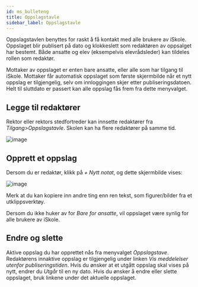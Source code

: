 ```yaml
---
id: ms_bulleteng
title: Oppslagstavle
sidebar_label: Oppslagstavle
---
```

Oppslagstavlen benyttes for raskt å få kontakt med alle brukere av iSkole. Oppslaget blir publisert på dato og klokkeslett som redaktøren av oppsalget har bestemt. Både ansatte og elev (eksempelvis elevrådsleder) kan tildeles rollen som redaktør.

Mottaker av oppslaget er enten bare ansatte, eller alle som har tilgang til iSkole. Mottaker får automatisk oppslaget som første skjermbilde når et nytt oppslag er tilgjengelig, selv om innloggingen skjer etter publiseringsdatoen. Helt til sluttdato er passert kan alle oppslag fås frem fra dette menyvalget.

## Legge til redaktører
Rektor eller rektors stedfortreder kan innsette redaktører fra _Tilgang>Oppslagstavle_. Skolen kan ha flere redaktører på samme tid.

![image](https://github.com/user-attachments/assets/30234e86-7026-4184-a12e-4fd7780b4d65)

## Opprett et oppslag
Dersom du er redaktør, klikk på _+ Nytt notat_, og dette skjermbilde vises:

![image](https://github.com/user-attachments/assets/3ee0da18-d82d-4035-976d-addb6434fb17)

Merk at du kan kopiere inn andre ting enn ren tekst, som figurer/bilder fra et utklippsverktøy.

Dersom du ikke huker av for _Bare for ansatte_, vil oppslaget være synlig for alle brukere av iSkole. 

## Endre og slette
Aktive oppslag du har opprettet nås fra menyvalget _Oppslagstave_. Redaktørens innaktive oppslag er tilgjengelig under linken _Vis meddelelser utenfor publiseringstiden_. Hvis du ønsker at et utgått oppslag skal vises på nytt, endrer du _Utgår_ til en ny dato. Hvis du ønsker å endre eller slette oppslaget, bruk linkene under det aktuelle oppslaget. 
